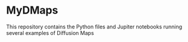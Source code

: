 # MyDMaps
This repository contains the Python files and Jupiter notebooks running several examples of Diffusion Maps
